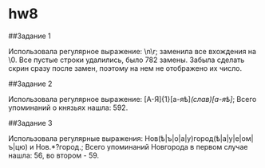 # hw8

##Задание 1

Использовала регулярное выражение: \n\r; заменила все вхождения на \0. Все пустые строки удалились, было 782 замены. Забыла сделать скрин сразу после замен, поэтому на нем не отображено их число.

##Задание 2

Использовала регулярное выражение: [А-Я]{1}[а-яѣ]*(слав)[а-яѣ]*; Всего упоминаний о князьях нашла: 592.

##Задание 3

Использовала регулярные выражения: Нов(ѣ|ъ|о|а|у)город(ѣ|а|у|е|ом|ъ|цю) и Нов.*?город.; Всего упоминаний Новгорода в первом случае нашла: 56, во втором - 59.
